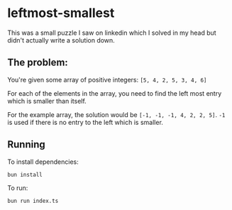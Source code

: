 # leftmost-smallest

This was a small puzzle I saw on linkedin which I solved in my head but didn't
actually write a solution down.

## The problem:

You're given some array of positive integers: `[5, 4, 2, 5, 3, 4, 6]`

For each of the elements in the array, you need to find the left most entry
which is smaller than itself.

For the example array, the solution would be `[-1, -1, -1, 4, 2, 2, 5]`.
`-1` is used if there is no entry to the left which is smaller.

## Running

To install dependencies:

```bash
bun install
```

To run:

```bash
bun run index.ts
```
